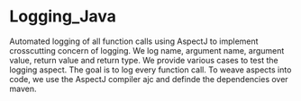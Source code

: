 # Logging_Java
Automated logging of all function calls using AspectJ to implement crosscutting concern of logging.
We log name, argument name, argument value, return value and return type.
We provide various cases to test the logging aspect. The goal is to log every function call.
To weave aspects into code, we use the AspectJ compiler ajc and definde the dependencies over maven.

